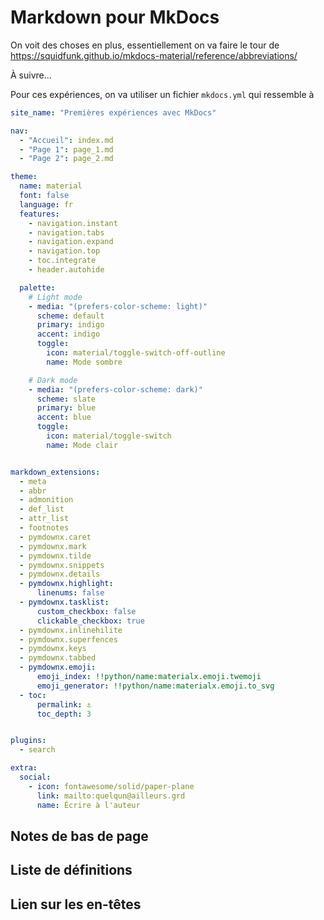 # Markdown pour MkDocs

On voit des choses en plus, essentiellement on va faire le tour de https://squidfunk.github.io/mkdocs-material/reference/abbreviations/

À suivre...

Pour ces expériences, on va utiliser un fichier `mkdocs.yml` qui ressemble à

```yml
site_name: "Premières expériences avec MkDocs"

nav:
  - "Accueil": index.md
  - "Page 1": page_1.md
  - "Page 2": page_2.md

theme:
  name: material
  font: false
  language: fr
  features:
    - navigation.instant
    - navigation.tabs
    - navigation.expand
    - navigation.top
    - toc.integrate
    - header.autohide

  palette:
    # Light mode
    - media: "(prefers-color-scheme: light)"
      scheme: default
      primary: indigo
      accent: indigo
      toggle:
        icon: material/toggle-switch-off-outline
        name: Mode sombre

    # Dark mode
    - media: "(prefers-color-scheme: dark)"
      scheme: slate
      primary: blue
      accent: blue
      toggle:
        icon: material/toggle-switch
        name: Mode clair


markdown_extensions:
  - meta
  - abbr
  - admonition
  - def_list
  - attr_list
  - footnotes
  - pymdownx.caret
  - pymdownx.mark
  - pymdownx.tilde
  - pymdownx.snippets
  - pymdownx.details
  - pymdownx.highlight:
      linenums: false
  - pymdownx.tasklist:
      custom_checkbox: false
      clickable_checkbox: true
  - pymdownx.inlinehilite
  - pymdownx.superfences
  - pymdownx.keys
  - pymdownx.tabbed
  - pymdownx.emoji:
      emoji_index: !!python/name:materialx.emoji.twemoji
      emoji_generator: !!python/name:materialx.emoji.to_svg
  - toc:
      permalink: ⚓︎
      toc_depth: 3


plugins:
  - search

extra:
  social:
    - icon: fontawesome/solid/paper-plane
      link: mailto:quelqun@ailleurs.grd
      name: Écrire à l'auteur

```

## Notes de bas de page

## Liste de définitions

## Lien sur les en-têtes

